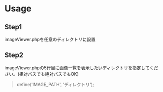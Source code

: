 # Usage

## Step1

 imageViewer.phpを任意のディレクトリに設置

## Step2

 imageViewer.phpの5行目に画像一覧を表示したいディレクトリを指定してください。(相対パスでも絶対パスでもOK)

 > define('IMAGE_PATH', 'ディレクトリ');
